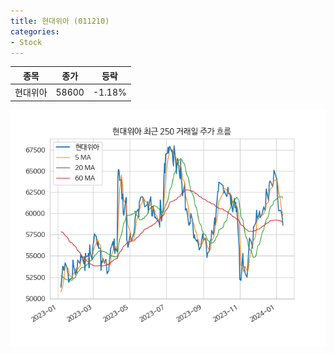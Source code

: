```yaml
---
title: 현대위아 (011210)
categories:
- Stock
---
```


|종목|종가|등락|
|----|----|----|
|현대위아|58600|-1.18%|

<!-- more -->

![011210](/assets/images/stock/011210.png)